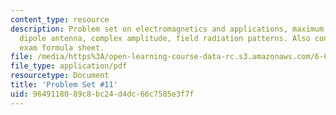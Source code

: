 ```yaml
---
content_type: resource
description: Problem set on electromagnetics and applications, maximum power, short
  dipole antenna, complex amplitude, field radiation patterns. Also contains final
  exam formula sheet.
file: /media/https%3A/open-learning-course-data-rc.s3.amazonaws.com/6-013-electromagnetics-and-applications-fall-2005/9649118089c8bc24d4dc66c7585e3f7f_ps11.pdf
file_type: application/pdf
resourcetype: Document
title: 'Problem Set #11'
uid: 96491180-89c8-bc24-d4dc-66c7585e3f7f
---
```

